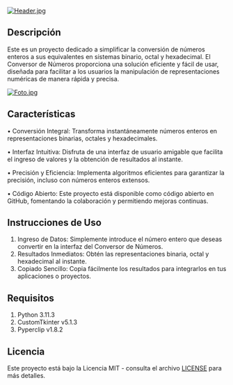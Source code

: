 
[![Header.jpg](https://i.postimg.cc/V600hPxv/Header.jpg)](https://postimg.cc/ygBNJtYC)


## Descripción
Este es un proyecto dedicado a simplificar la conversión de números enteros a sus equivalentes en sistemas binario, octal y hexadecimal. El Conversor de Números proporciona una solución eficiente y fácil de usar, diseñada para facilitar a los usuarios la manipulación de representaciones numéricas de manera rápida y precisa.

[![Foto.jpg](https://i.postimg.cc/G2rhFBFc/Foto.jpg)](https://postimg.cc/3yST7xf6)

## Características
• Conversión Integral: Transforma instantáneamente números enteros en representaciones binarias, octales y hexadecimales. 

• Interfaz Intuitiva: Disfruta de una interfaz de usuario amigable que facilita el ingreso de valores y la obtención de resultados al instante.

• Precisión y Eficiencia: Implementa algoritmos eficientes para garantizar la precisión, incluso con números enteros extensos.

• Código Abierto: Este proyecto está disponible como código abierto en GitHub, fomentando la colaboración y permitiendo mejoras continuas.

## Instrucciones de Uso
1. Ingreso de Datos: Simplemente introduce el número entero que deseas convertir en la interfaz del Conversor de Números.
2. Resultados Inmediatos: Obtén las representaciones binaria, octal y hexadecimal al instante.
3. Copiado Sencillo: Copia fácilmente los resultados para integrarlos en tus aplicaciones o proyectos.
## Requisitos
1. Python 3.11.3
2. CustomTkinter v5.1.3
3. Pyperclip v1.8.2
## Licencia
Este proyecto está bajo la Licencia MIT - consulta el archivo [LICENSE](LICENSE) para más detalles.
